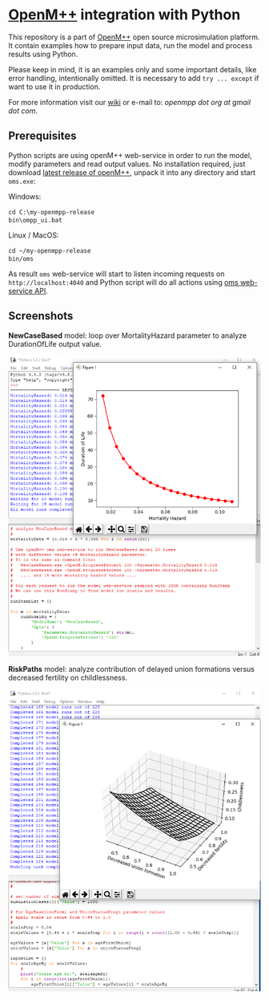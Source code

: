 # [OpenM++](http://www.openmpp.org/) integration with Python

This repository is a part of [OpenM++](http://www.openmpp.org/) open source microsimulation platform. It contain examples how to prepare input data, run the model and process results using Python.

Please keep in mind, it is an examples only and some important details, like error handling, intentionally omitted. It is necessary to add `try ... except` if want to use it in production.

For more information visit our [wiki](http://www.openmpp.org/wiki/) or e-mail to: _openmpp dot org at gmail dot com_.

## Prerequisites

Python scripts are using openM++ web-service in order to run the model, modify parameters and read output values. No installation required, just download [latest release of openM++](https://github.com/openmpp/main/releases/latest), unpack it into any directory and start `oms.exe`:

Windows:
```
cd C:\my-openmpp-release
bin\ompp_ui.bat
```
Linux / MacOS:
```
cd ~/my-openmpp-release
bin/oms
```
As result `oms` web-service will start to listen incoming requests on `http://localhost:4040` and Python script will do all actions using [oms web-service API](https://ompp.sourceforge.io/wiki/index.php/Oms_web_service_API).

## Screenshots

**NewCaseBased** model:  loop over MortalityHazard parameter to analyze DurationOfLife output value.

![Example of NewCaseBased model run.](https://github.com/openmpp/python/blob/master/images/openmpp_Python_life_vs_mortality_20200505.png "Example of NewCaseBased model run.")

**RiskPaths** model: analyze contribution of delayed union formations versus decreased fertility on childlessness.

![Example of RiskPaths model run.](/images/openmpp_Python_riskpaths_childlessness_20200505.png "Example of RiskPaths model run.")

